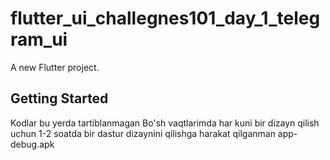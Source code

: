 # flutter_ui_challegnes101_day_1_telegram_ui

A new Flutter project.

## Getting Started

Kodlar bu yerda tartiblanmagan 
Bo'sh vaqtlarimda har kuni bir dizayn qilish uchun 1-2 soatda bir dastur dizaynini qilishga harakat qilganman
app-debug.apk
